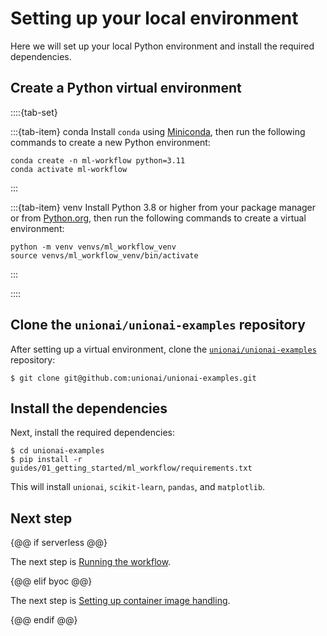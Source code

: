 # Setting up your local environment

Here we will set up your local Python environment and install the required dependencies.

## Create a Python virtual environment

::::{tab-set}

:::{tab-item} conda
Install `conda` using [Miniconda](https://docs.anaconda.com/free/miniconda/index.html), then run the following commands to create a new Python environment:

```shell
conda create -n ml-workflow python=3.11
conda activate ml-workflow
```
:::

:::{tab-item} venv
Install Python 3.8 or higher from your package manager or from [Python.org](https://www.python.org/downloads/), then run the following commands to create a virtual environment:

```shell
python -m venv venvs/ml_workflow_venv
source venvs/ml_workflow_venv/bin/activate
```
:::

::::

## Clone the `unionai/unionai-examples` repository

After setting up a virtual environment, clone the [`unionai/unionai-examples`](https://github.com/unionai/unionai-examples) repository:

```{code-block} shell
$ git clone git@github.com:unionai/unionai-examples.git
```

## Install the dependencies

Next, install the required dependencies:

```{code-block} shell
$ cd unionai-examples
$ pip install -r guides/01_getting_started/ml_workflow/requirements.txt
```

This will install `unionai`, `scikit-learn`, `pandas`, and `matplotlib`.

## Next step

{@@ if serverless @@}

The next step is [Running the workflow](./running-the-workflow).

{@@ elif byoc @@}

The next step is [Setting up container image handling](./setting-up-container-image-handling).

{@@ endif @@}

